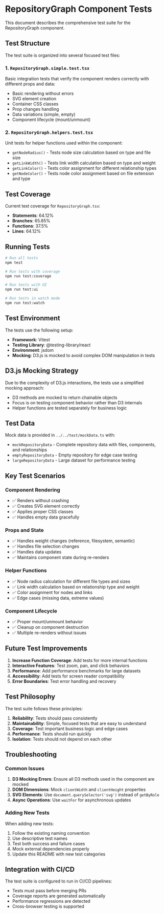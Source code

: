 # RepositoryGraph Component Tests

This document describes the comprehensive test suite for the RepositoryGraph component.

## Test Structure

The test suite is organized into several focused test files:

### 1. `RepositoryGraph.simple.test.tsx`
Basic integration tests that verify the component renders correctly with different props and data:
- Basic rendering without errors
- SVG element creation
- Container CSS classes
- Prop changes handling
- Data variations (simple, empty)
- Component lifecycle (mount/unmount)

### 2. `RepositoryGraph.helpers.test.tsx`
Unit tests for helper functions used within the component:
- `getNodeRadius()` - Tests node size calculation based on type and file size
- `getLinkWidth()` - Tests link width calculation based on type and weight
- `getLinkColor()` - Tests color assignment for different relationship types
- `getNodeColor()` - Tests node color assignment based on file extension and type

## Test Coverage

Current test coverage for `RepositoryGraph.tsx`:
- **Statements**: 64.12%
- **Branches**: 65.85%
- **Functions**: 37.5%
- **Lines**: 64.12%

## Running Tests

```bash
# Run all tests
npm test

# Run tests with coverage
npm run test:coverage

# Run tests with UI
npm run test:ui

# Run tests in watch mode
npm run test:watch
```

## Test Environment

The tests use the following setup:
- **Framework**: Vitest
- **Testing Library**: @testing-library/react
- **Environment**: jsdom
- **Mocking**: D3.js is mocked to avoid complex DOM manipulation in tests

## D3.js Mocking Strategy

Due to the complexity of D3.js interactions, the tests use a simplified mocking approach:
- D3 methods are mocked to return chainable objects
- Focus is on testing component behavior rather than D3 internals
- Helper functions are tested separately for business logic

## Test Data

Mock data is provided in `../../test/mockData.ts` with:
- `mockRepositoryData` - Complete repository data with files, components, and relationships
- `emptyRepositoryData` - Empty repository for edge case testing
- `largeRepositoryData` - Large dataset for performance testing

## Key Test Scenarios

### Component Rendering
- ✅ Renders without crashing
- ✅ Creates SVG element correctly
- ✅ Applies proper CSS classes
- ✅ Handles empty data gracefully

### Props and State
- ✅ Handles weight changes (reference, filesystem, semantic)
- ✅ Handles file selection changes
- ✅ Handles data updates
- ✅ Maintains component state during re-renders

### Helper Functions
- ✅ Node radius calculation for different file types and sizes
- ✅ Link width calculation based on relationship type and weight
- ✅ Color assignment for nodes and links
- ✅ Edge cases (missing data, extreme values)

### Component Lifecycle
- ✅ Proper mount/unmount behavior
- ✅ Cleanup on component destruction
- ✅ Multiple re-renders without issues

## Future Test Improvements

1. **Increase Function Coverage**: Add tests for more internal functions
2. **Interactive Features**: Test zoom, pan, and click behaviors
3. **Performance**: Add performance benchmarks for large datasets
4. **Accessibility**: Add tests for screen reader compatibility
5. **Error Boundaries**: Test error handling and recovery

## Test Philosophy

The test suite follows these principles:
1. **Reliability**: Tests should pass consistently
2. **Maintainability**: Simple, focused tests that are easy to understand
3. **Coverage**: Test important business logic and edge cases
4. **Performance**: Tests should run quickly
5. **Isolation**: Tests should not depend on each other

## Troubleshooting

### Common Issues

1. **D3 Mocking Errors**: Ensure all D3 methods used in the component are mocked
2. **DOM Dimensions**: Mock `clientWidth` and `clientHeight` properties
3. **SVG Elements**: Use `document.querySelector('svg')` instead of `getByRole`
4. **Async Operations**: Use `waitFor` for asynchronous updates

### Adding New Tests

When adding new tests:
1. Follow the existing naming convention
2. Use descriptive test names
3. Test both success and failure cases
4. Mock external dependencies properly
5. Update this README with new test categories

## Integration with CI/CD

The test suite is configured to run in CI/CD pipelines:
- Tests must pass before merging PRs
- Coverage reports are generated automatically
- Performance regressions are detected
- Cross-browser testing is supported
